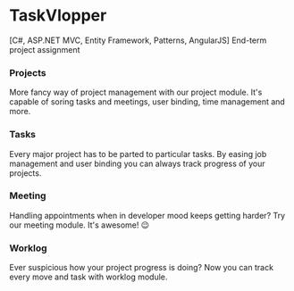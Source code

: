 # TaskVlopper
[C#, ASP.NET MVC, Entity Framework, Patterns, AngularJS] End-term project assignment

### Projects

More fancy way of project management with our project module. It's capable of soring tasks and meetings, user binding, time management and more.

### Tasks

Every major project has to be parted to particular tasks. By easing job management and user binding you can always track progress of your projects.

### Meeting

Handling appointments when in developer mood keeps getting harder? Try our meeting module. It's awesome! :wink:

### Worklog

Ever suspicious how your project progress is doing? Now you can track every move and task with worklog module.
